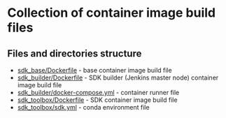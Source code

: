 Collection of container image build files
=========================================


Files and directories structure
-------------------------------

* [sdk_base/Dockerfile](sdk_base/Dockerfile) - base container image build file
* [sdk_builder/Dockerfile](sdk_builder/Dockerfile) - SDK builder (Jenkins master node) container image build file
* [sdk_builder/docker-compose.yml](sdk_builder/docker-compose.yml) - container runner file
* [sdk_toolbox/Dockerfile](sdk_toolbox/Dockerfile) - SDK container image build file
* [sdk_toolbox/sdk.yml](sdk_toolbox/sdk.yml) - conda environment file
